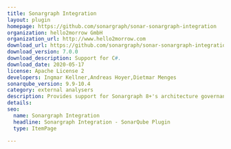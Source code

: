 ```yaml
---
title: Sonargraph Integration
layout: plugin
homepage: https://github.com/sonargraph/sonar-sonargraph-integration
organization: hello2morrow GmbH
organization_url: http://www.hello2morrow.com
download_url: https://github.com/sonargraph/sonar-sonargraph-integration/releases/download/Release-7.0.0/sonar-sonargraph-integration-7.0.0.jar
download_version: 7.0.0
download_description: Support for C#.
download_date: 2020-05-17
license: Apache License 2
developers: Ingmar Kellner,Andreas Hoyer,Dietmar Menges
sonarqube_version: 9.9-10.4
category: external analysers
description: Provides support for Sonargraph 8+'s architecture governance features, accompanied by metrics about cyclic dependencies and other structural aspects.
details: 
seo:
  name: Sonargraph Integration
  headline: Sonargraph Integration - SonarQube Plugin
  type: ItemPage

---
```

